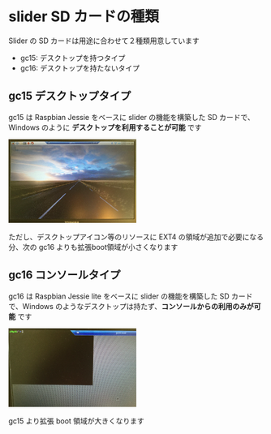 # slider SD カードの種類

Slider の SD カードは用途に合わせて２種類用意しています

- gc15: デスクトップを持つタイプ
- gc16: デスクトップを持たないタイプ

## gc15 デスクトップタイプ

gc15 は Raspbian Jessie をベースに slider の機能を構築した SD カードで、Windows のように **デスクトップを利用することが可能** です

<img src="pic/ss.2016-12-16 14.44.26.png" width="50%">

ただし、デスクトップアイコン等のリソースに EXT4 の領域が追加で必要になる分、次の gc16 よりも拡張boot領域が小さくなります

## gc16 コンソールタイプ

gc16 は Raspbian Jessie lite をベースに slider の機能を構築した SD カードで、Windows のようなデスクトップは持たず、**コンソールからの利用のみが可能** です

<img src="pic/ss.2016-12-16 14.44.14.png" width="50%">

gc15 より拡張 boot 領域が大きくなります
